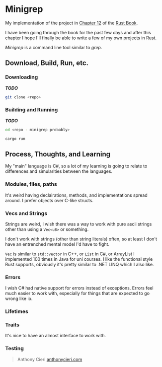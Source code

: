 
# Minigrep

My implementation of the project in [Chapter 12](https://doc.rust-lang.org/stable/book/ch12-00-an-io-project.html) of the [Rust Book](https://doc.rust-lang.org/stable/book/).

I have been going through the book for the past few days and after this chapter I hope I'll finally be able to write a few of my own projects in Rust.

*Minigrep* is a command line tool similar to *grep*.

## Download, Build, Run, etc.

### Downloading

***TODO***

```bash
git clone <repo>
```

### Building and Running

***TODO***

```bash
cd <repo - minigrep probably>

cargo run
```

## Process, Thoughts, and Learning

My "main" language is C#, so a lot of my learning is going to relate to differences and simularities between the languages.

### Modules, files, paths

It's weird having declairations, methods, and implementations spread around. I prefer objects over C-like structs.

### Vecs and Strings

Strings are weird, I wish there was a way to work with pure ascii strings other than using a `Vec<u8>` or something.

I don't work with strings (other than string literals) often, so at least I don't have an entrenched mental model I'd have to fight.

`Vec` is similar to `std::vector` in C++, or `List` in C#, or ArrayList I implemented 100 times in Java for uni courses.
I like the functional style Rust supports, obviously it's pretty similar to .NET LINQ which I also like.

### Errors

I wish C# had native support for errors instead of exceptions. Errors feel much easier to work with, especially for things that are expected to go wrong like io.

### Lifetimes



### Traits

It's nice to have an almost interface to work with.

### Testing

> Anthony Cieri [anthonycieri.com](https://anthonycieri.com)
